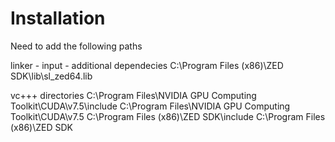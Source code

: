 # Installation

Need to add the following paths 

linker - input - additional dependecies
C:\Program Files (x86)\ZED SDK\lib\sl_zed64.lib


vc+++ directories
C:\Program Files\NVIDIA GPU Computing Toolkit\CUDA\v7.5\include
C:\Program Files\NVIDIA GPU Computing Toolkit\CUDA\v7.5
C:\Program Files (x86)\ZED SDK\include
C:\Program Files (x86)\ZED SDK
